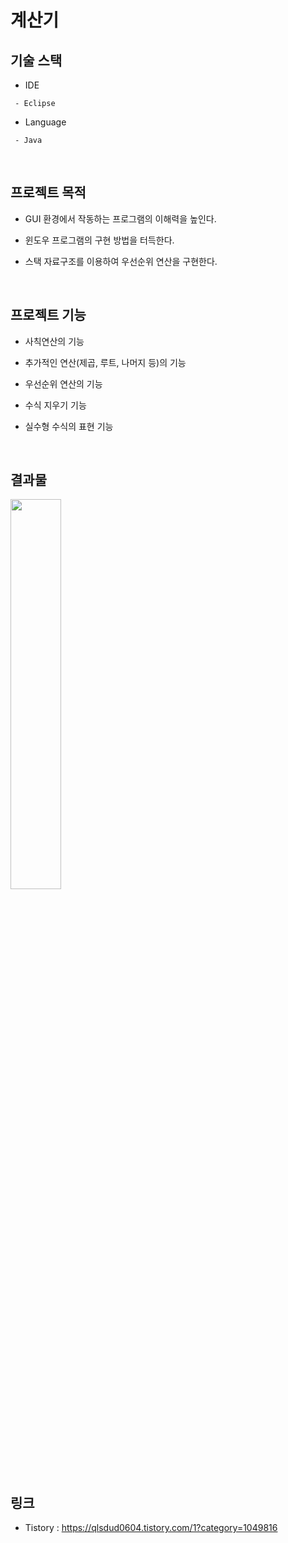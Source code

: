 # 계산기

## 기술 스택
* IDE
```
 - Eclipse
```
* Language
```
 - Java
```
</br>

## 프로젝트 목적
* GUI 환경에서 작동하는 프로그램의 이해력을 높인다.

* 윈도우 프로그램의 구현 방법을 터득한다.

* 스택 자료구조를 이용하여 우선순위 연산을 구현한다.
</br>

## 프로젝트 기능
* 사칙연산의 기능

* 추가적인 연산(제곱, 루트, 나머지 등)의 기능

* 우선순위 연산의 기능

* 수식 지우기 기능

* 실수형 수식의 표현 기능
</br>

## 결과물
<img src="https://user-images.githubusercontent.com/61148914/85944841-bad3a980-b974-11ea-9f2c-9afb14dc2a77.JPG" width="40%">
</br>

## 링크
* Tistory : https://qlsdud0604.tistory.com/1?category=1049816
